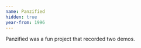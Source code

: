 ```yaml
---
name: Panzified
hidden: true
year-from: 1996
---
```


Panzified was a fun project that recorded two demos.